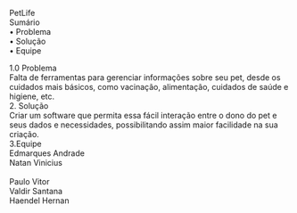 PetLife
<br>
Sumário
<br>
•	Problema
<br>
•	Solução
<br>
•	Equipe
<br>

1.0	Problema
<br>
Falta de ferramentas para gerenciar informações sobre seu pet, desde os cuidados mais básicos, como vacinação, alimentação, cuidados de saúde e higiene, etc.
<br>
2. Solução
<br>
Criar um software que permita essa fácil interação entre o dono do pet e seus dados e necessidades, possibilitando assim maior facilidade na sua criação.
<br>
3.Equipe
<br>
Edmarques Andrade
<br>
Natan Vinicius	
<br>
Paulo Vitor
<br>
Valdir Santana
<br>
Haendel Hernan
